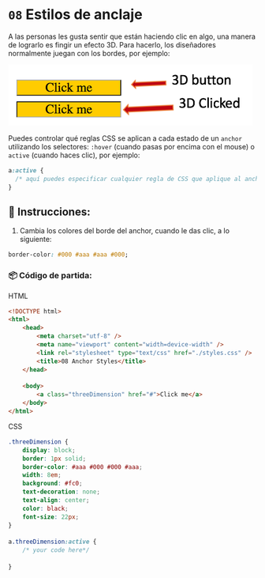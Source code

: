 # `08` Estilos de anclaje

A las personas les gusta sentir que están haciendo clic en algo, una manera de lograrlo es fingir un efecto 3D. Para hacerlo, los diseñadores normalmente juegan con los bordes, por ejemplo:

![Botón siendo presionado ejemplo](./_res/08.1.png)

Puedes controlar qué reglas CSS se aplican a cada estado de un `anchor` utilizando los selectores: `:hover` (cuando pasas por encima con el mouse) o `active` (cuando haces clic), por ejemplo:

```css
a:active {
  /* aquí puedes especificar cualquier regla de CSS que aplique al anchor mientras se 'presiona' */
}
```

## 📝 Instrucciones:

1. Cambia los colores del borde del anchor, cuando le das clic, a lo siguiente:

```css
border-color: #000 #aaa #aaa #000;
```


### 📦 Código de partida:

HTML

```html
<!DOCTYPE html>
<html>
	<head>
		<meta charset="utf-8" />
		<meta name="viewport" content="width=device-width" />
		<link rel="stylesheet" type="text/css" href="./styles.css" />
		<title>08 Anchor Styles</title>
	</head>

	<body>
		<a class="threeDimension" href="#">Click me</a>
	</body>
</html>
```

CSS
```css	
.threeDimension {
	display: block;
	border: 1px solid;
	border-color: #aaa #000 #000 #aaa;
	width: 8em;
	background: #fc0;
	text-decoration: none;
	text-align: center;
	color: black;
	font-size: 22px;
}

a.threeDimension:active {
	/* your code here*/
	
}
```
